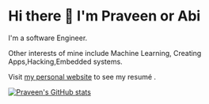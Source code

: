 # Hi there 👋 I'm Praveen or Abi
I'm a software Engineer. 

Other interests of mine include Machine Learning, Creating Apps,Hacking,Embedded systems. 

Visit [my personal website](https://praveenabi.github.io/) to see my resumé . 

[![Praveen's GitHub stats](https://github-readme-stats.vercel.app/api?username=Praveenabi)](https://github.com/Praveenabi/github-readme-stats&show_icons=true&theme=dark)
